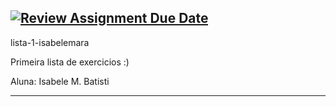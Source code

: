 [![Review Assignment Due Date](https://classroom.github.com/assets/deadline-readme-button-22041afd0340ce965d47ae6ef1cefeee28c7c493a6346c4f15d667ab976d596c.svg)](https://classroom.github.com/a/toeCyvWQ)
-----------------------------------------
lista-1-isabelemara

Primeira lista de exercicios :)

Aluna: Isabele M. Batisti

-----------------------------------------



